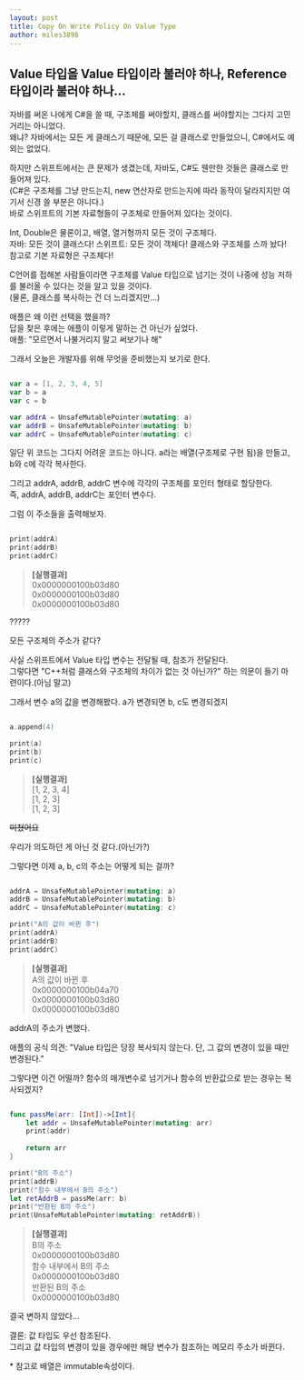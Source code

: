 ```yaml
---
layout: post
title: Copy On Write Policy On Value Type
author: miles3898
---
```


## Value 타입을 Value 타입이라 불러야 하나, Reference 타입이라 불러야 하나...

자바를 써온 나에게 C#을 쓸 때, 구조체를 써야할지, 클래스를 써야할지는 그다지 고민거리는 아니었다.  
왜냐? 자바에서는 모든 게 클래스기 때문에, 모든 걸 클래스로 만들었으니, C#에서도 예외는 없었다.  

하지만 스위프트에서는 큰 문제가 생겼는데, 자바도, C#도 웬만한 것들은 클래스로 만들어져 있다.  
(C#은 구조체를 그냥 만드는지, new 연산자로 만드는지에 따라 동작이 달라지지만 여기서 신경 쓸 부분은 아니다.)  
바로 스위프트의 기본 자료형들이 구조체로 만들어져 있다는 것이다.

Int, Double은 물론이고, 배열, 열거형까지 모든 것이 구조체다.  
자바: 모든 것이 클래스다!
스위프트: 모든 것이 객체다! 클래스와 구조체를 스까 놨다! 참고로 기본 자료형은 구조체다!  

C언어를 접해본 사람들이라면 구조체를 Value 타입으로 넘기는 것이 나중에 성능 저하를 불러올 수 있다는 것을 알고 있을 것이다.  
(물론, 클래스를 복사하는 건 더 느리겠지만...)

애플은 왜 이런 선택을 했을까?  
답을 찾은 후에는 애플이 이렇게 말하는 건 아닌가 싶었다.  
애플: "모르면서 나불거리지 말고 써보기나 해"  

그래서 오늘은 개발자를 위해 무엇을 준비했는지 보기로 한다.

```swift

var a = [1, 2, 3, 4, 5]
var b = a
var c = b

var addrA = UnsafeMutablePointer(mutating: a)
var addrB = UnsafeMutablePointer(mutating: b)
var addrC = UnsafeMutablePointer(mutating: c)

```

일단 위 코드는 그다지 어려운 코드는 아니다. a라는 배열(구조체로 구현 됨)을 만들고, b와 c에 각각 복사한다.

그리고 addrA, addrB, addrC 변수에 각각의 구조체를 포인터 형태로 할당한다.  
즉, addrA, addrB, addrC는 포인터 변수다.

그럼 이 주소들을 출력해보자.  

```swift

print(addrA)
print(addrB)
print(addrC)

```
> **[실행결과]**  
> 0x0000000100b03d80  
> 0x0000000100b03d80  
> 0x0000000100b03d80  

?????

모든 구조체의 주소가 같다?

사실 스위프트에서 Value 타입 변수는 전달될 때, 참조가 전달된다.  
그렇다면 "C++처럼 클래스와 구조체의 차이가 없는 것 아닌가?" 하는 의문이 들기 마련이다.(아님 말고)  

그래서 변수 a의 값을 변경해봤다.
a가 변경되면 b, c도 변경되겠지

```swift

a.append(4)

print(a)
print(b)
print(c)

```

> **[실행결과]**  
> [1, 2, 3, 4]  
> [1, 2, 3]  
> [1, 2, 3]  

~~미쳤어요~~

우리가 의도하던 게 아닌 것 같다.(아닌가?)  

그렇다면 이제 a, b, c의 주소는 어떻게 되는 걸까?

```swift

addrA = UnsafeMutablePointer(mutating: a)
addrB = UnsafeMutablePointer(mutating: b)
addrC = UnsafeMutablePointer(mutating: c)

print("A의 값이 바뀐 후")
print(addrA)
print(addrB)
print(addrC)

```

> **[실행결과]**  
> A의 값이 바뀐 후  
> 0x0000000100b04a70  
> 0x0000000100b03d80  
> 0x0000000100b03d80  

addrA의 주소가 변했다.  

애플의 공식 의견: "Value 타입은 당장 복사되지 않는다. 단, 그 값의 변경이 있을 때만 변경된다."  

그렇다면 이건 어떨까? 함수의 매개변수로 넘기거나 함수의 반환값으로 받는 경우는 복사되겠지?  

```swift

func passMe(arr: [Int])->[Int]{
    let addr = UnsafeMutablePointer(mutating: arr)
    print(addr)
    
    return arr
}

print("B의 주소")
print(addrB)
print("함수 내부에서 B의 주소")
let retAddrB = passMe(arr: b)
print("반환된 B의 주소")
print(UnsafeMutablePointer(mutating: retAddrB))

```
> **[실행결과]**  
> B의 주소  
> 0x0000000100b03d80  
> 함수 내부에서 B의 주소  
> 0x0000000100b03d80  
> 반환된 B의 주소  
> 0x0000000100b03d80  

결국 변하지 않았다...  

결론: 값 타입도 우선 참조된다.  
그리고 값 타입의 변경이 있을 경우에만 해당 변수가 참조하는 메모리 주소가 바뀐다.  

\* 참고로 배열은 immutable속성이다.
